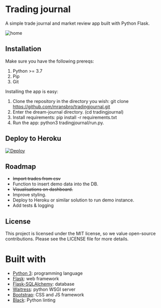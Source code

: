 # Trading journal

A simple trade journal and market review app built with Python Flask.

![home](https://github.com/mransbro/tradingjournal/blob/main/img/homepage.png)

## Installation

Make sure you have the following prereqs:

1. Python >= 3.7
2. Pip
3. Git

Installing the app is easy:

1. Clone the repository in the directory you wish: git clone https://github.com/mransbro/tradingjournal.git
2. Enter the dream-journal directory. (cd tradingjournal)
3. Install requirements: pip install -r requirements.txt
4. Run the app: python3 tradingjournal/run.py.

## Deploy to Heroku
[![Deploy](https://www.herokucdn.com/deploy/button.svg)](https://heroku.com/deploy)
## Roadmap

- ~~Import trades from csv~~
- Function to insert demo data into the DB.
- ~~Visualisations on dashboard.~~
- Improve styling.
- Deploy to Heroku or similar solution to run demo instance.
- Add tests & logging

## License

This project is licensed under the MIT license, so we value open-source contributions. Please see the LICENSE file for more details.

# Built with

- [Python 3](https://python.org): programming language
- [Flask](https://flask.palletsprojects.com): web framework
- [Flask-SQLAlchemy](https://flask-sqlalchemy.palletsprojects.com): database
- [Waitress](https://docs.pylonsproject.org/projects/waitress/en/stable/): python WSGI server
- [Bootstrap](https://getbootstrap.com/): CSS and JS framework
- [Black](https://black.readthedocs.io/en/stable/): Python linting

